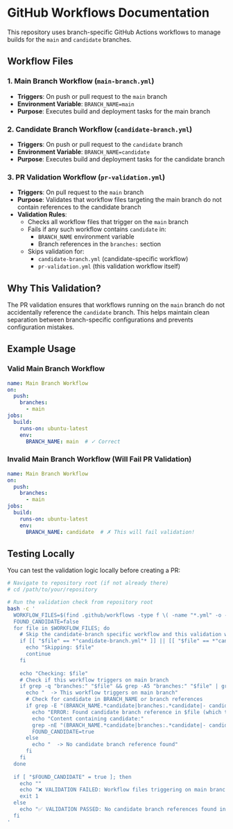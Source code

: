 # GitHub Workflows Documentation

This repository uses branch-specific GitHub Actions workflows to manage builds for the `main` and `candidate` branches.

## Workflow Files

### 1. Main Branch Workflow (`main-branch.yml`)
- **Triggers**: On push or pull request to the `main` branch
- **Environment Variable**: `BRANCH_NAME=main`
- **Purpose**: Executes build and deployment tasks for the main branch

### 2. Candidate Branch Workflow (`candidate-branch.yml`)
- **Triggers**: On push or pull request to the `candidate` branch
- **Environment Variable**: `BRANCH_NAME=candidate`
- **Purpose**: Executes build and deployment tasks for the candidate branch

### 3. PR Validation Workflow (`pr-validation.yml`)
- **Triggers**: On pull request to the `main` branch
- **Purpose**: Validates that workflow files targeting the main branch do not contain references to the candidate branch
- **Validation Rules**:
  - Checks all workflow files that trigger on the `main` branch
  - Fails if any such workflow contains `candidate` in:
    - `BRANCH_NAME` environment variable
    - Branch references in the `branches:` section
  - Skips validation for:
    - `candidate-branch.yml` (candidate-specific workflow)
    - `pr-validation.yml` (this validation workflow itself)

## Why This Validation?

The PR validation ensures that workflows running on the `main` branch do not accidentally reference the `candidate` branch. This helps maintain clean separation between branch-specific configurations and prevents configuration mistakes.

## Example Usage

### Valid Main Branch Workflow
```yaml
name: Main Branch Workflow
on:
  push:
    branches:
      - main
jobs:
  build:
    runs-on: ubuntu-latest
    env:
      BRANCH_NAME: main  # ✓ Correct
```

### Invalid Main Branch Workflow (Will Fail PR Validation)
```yaml
name: Main Branch Workflow
on:
  push:
    branches:
      - main
jobs:
  build:
    runs-on: ubuntu-latest
    env:
      BRANCH_NAME: candidate  # ✗ This will fail validation!
```

## Testing Locally

You can test the validation logic locally before creating a PR:

```bash
# Navigate to repository root (if not already there)
# cd /path/to/your/repository

# Run the validation check from repository root
bash -c '
  WORKFLOW_FILES=$(find .github/workflows -type f \( -name "*.yml" -o -name "*.yaml" \))
  FOUND_CANDIDATE=false
  for file in $WORKFLOW_FILES; do
    # Skip the candidate-branch specific workflow and this validation workflow
    if [[ "$file" == *"candidate-branch.yml"* ]] || [[ "$file" == *"candidate-branch.yaml"* ]] || [[ "$file" == *"pr-validation.yml"* ]] || [[ "$file" == *"pr-validation.yaml"* ]]; then
      echo "Skipping: $file"
      continue
    fi
    
    echo "Checking: $file"
    # Check if this workflow triggers on main branch
    if grep -q "branches:" "$file" && grep -A5 "branches:" "$file" | grep -q "main"; then
      echo "  -> This workflow triggers on main branch"
      # Check for candidate in BRANCH_NAME or branch references
      if grep -E "(BRANCH_NAME.*candidate|branches:.*candidate|- candidate)" "$file"; then
        echo "ERROR: Found candidate branch reference in $file (which triggers on main branch)"
        echo "Content containing candidate:"
        grep -nE "(BRANCH_NAME.*candidate|branches:.*candidate|- candidate)" "$file"
        FOUND_CANDIDATE=true
      else
        echo "  -> No candidate branch reference found"
      fi
    fi
  done
  
  if [ "$FOUND_CANDIDATE" = true ]; then
    echo ""
    echo "❌ VALIDATION FAILED: Workflow files triggering on main branch must not contain candidate branch references"
    exit 1
  else
    echo "✅ VALIDATION PASSED: No candidate branch references found in main branch workflow files"
  fi
'
```
